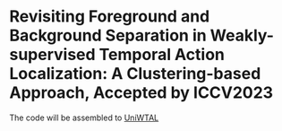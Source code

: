 # Revisiting Foreground and Background Separation in Weakly-supervised Temporal Action Localization: A Clustering-based Approach, Accepted by ICCV2023

The code will be assembled to [UniWTAL](https://github.com/Qinying-Liu/UniWTAL)

